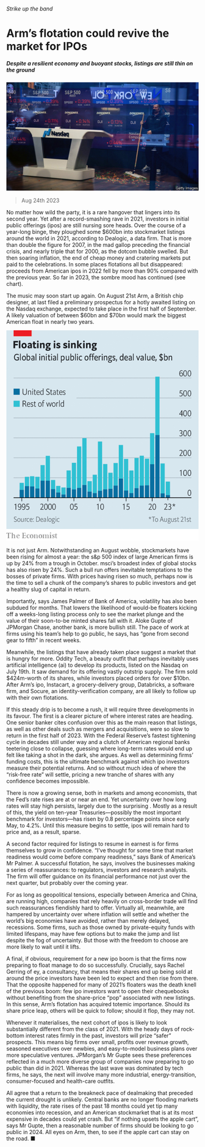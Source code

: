 ###### Strike up the band

# Arm’s flotation could revive the market for IPOs 

##### Despite a resilient economy and buoyant stocks, listings are still thin on the ground 

![image](images/20230826_WBP503.jpg) 

> Aug 24th 2023 

No matter how wild the party, it is a rare hangover that lingers into its second year. Yet after a record-smashing rave in 2021, investors in initial public offerings (ipos) are still nursing sore heads. Over the course of a year-long binge, they ploughed some $600bn into stockmarket listings around the world in 2021, according to Dealogic, a data firm. That is more than double the figure for 2007, in the mad gallop preceding the financial crisis, and nearly triple that for 2000, as the dotcom bubble swelled. But then soaring inflation, the end of cheap money and cratering markets put paid to the celebrations. In some places flotations all but disappeared: proceeds from American ipos in 2022 fell by more than 90% compared with the previous year. So far in 2023, the sombre mood has continued (see chart).

The music may soon start up again. On August 21st Arm, a British chip designer, at last filed a preliminary prospectus for a hotly awaited listing on the Nasdaq exchange, expected to take place in the first half of September. A likely valuation of between $60bn and $70bn would mark the biggest American float in nearly two years.

![image](images/20230826_WBC250.png) 


It is not just Arm. Notwithstanding an August wobble, stockmarkets have been rising for almost a year: the s&amp;p 500 index of large American firms is up by 24% from a trough in October. msci’s broadest index of global stocks has also risen by 24%. Such a bull run offers inevitable temptations to the bosses of private firms. With prices having risen so much, perhaps now is the time to sell a chunk of the company’s shares to public investors and get a healthy slug of capital in return.

Importantly, says James Palmer of Bank of America, volatility has also been subdued for months. That lowers the likelihood of would-be floaters kicking off a weeks-long listing process only to see the market plunge and the value of their soon-to-be minted shares fall with it. Aloke Gupte of JPMorgan Chase, another bank, is more bullish still. The pace of work at firms using his team’s help to go public, he says, has “gone from second gear to fifth” in recent weeks.

Meanwhile, the listings that have already taken place suggest a market that is hungry for more. Oddity Tech, a beauty outfit that perhaps inevitably uses artificial intelligence (ai) to develop its products, listed on the Nasdaq on July 19th. It saw demand for its offering vastly outstrip supply. The firm sold $424m-worth of its shares, while investors placed orders for over $10bn. After Arm’s ipo, Instacart, a grocery-delivery group, Databricks, a software firm, and Socure, an identity-verification company, are all likely to follow up with their own flotations.

If this steady drip is to become a rush, it will require three developments in its favour. The first is a clearer picture of where interest rates are heading. One senior banker cites confusion over this as the main reason that listings, as well as other deals such as mergers and acquisitions, were so slow to return in the first half of 2023. With the Federal Reserve’s fastest tightening cycle in decades still under way and a clutch of American regional banks teetering close to collapse, guessing where long-term rates would end up felt like taking a shot in the dark, she argues. As well as determining firms’ funding costs, this is the ultimate benchmark against which ipo investors measure their potential returns. And so without much idea of where the “risk-free rate” will settle, pricing a new tranche of shares with any confidence becomes impossible.

There is now a growing sense, both in markets and among economists, that the Fed’s rate rises are at or near an end. Yet uncertainty over how long rates will stay high persists, largely due to the surprising . Mostly as a result of this, the yield on ten-year Treasuries—possibly the most important benchmark for investors—has risen by 0.8 percentage points since early May, to 4.2%. Until this measure begins to settle, ipos will remain hard to price and, as a result, sparse.

A second factor required for listings to resume in earnest is for firms themselves to grow in confidence. “I’ve thought for some time that market readiness would come before company readiness,” says Bank of America’s Mr Palmer. A successful flotation, he says, involves the businesses making a series of reassurances: to regulators, investors and research analysts. The firm will offer guidance on its financial performance not just over the next quarter, but probably over the coming year.

For as long as geopolitical tensions, especially between America and China, are running high, companies that rely heavily on cross-border trade will find such reassurances fiendishly hard to offer. Virtually all, meanwhile, are hampered by uncertainty over where inflation will settle and whether the world’s big economies have avoided, rather than merely delayed, recessions. Some firms, such as those owned by private-equity funds with limited lifespans, may have few options but to make the jump and list despite the fog of uncertainty. But those with the freedom to choose are more likely to wait until it lifts.

A final, if obvious, requirement for a new ipo boom is that the firms now preparing to float manage to do so successfully. Crucially, says Rachel Gerring of ey, a consultancy, that means their shares end up being sold at around the price investors have been led to expect and then rise from there. That the opposite happened for many of 2021’s floaters was the death knell of the previous boom: few ipo investors want to open their chequebooks without benefiting from the share-price “pop” associated with new listings. In this sense, Arm’s flotation has acquired totemic importance. Should its share price leap, others will be quick to follow; should it flop, they may not.

Whenever it materialises, the next cohort of ipos is likely to look substantially different from the class of 2021. With the heady days of rock-bottom interest rates firmly in the past, investors will prize “safer” prospects. This means big firms over small, profits over revenue growth, seasoned executives over newbies, and easy-to-model business plans over more speculative ventures. JPMorgan’s Mr Gupte sees these preferences reflected in a much more diverse group of companies now preparing to go public than did in 2021. Whereas the last wave was dominated by tech firms, he says, the next will involve many more industrial, energy-transition, consumer-focused and health-care outfits. 

All agree that a return to the breakneck pace of dealmaking that preceded the current drought is unlikely. Central banks are no longer flooding markets with liquidity, the rate rises of the past 18 months could yet tip many economies into recession, and an American stockmarket that is at its most expensive in decades could yet crash. But “if nothing upsets the apple cart”, says Mr Gupte, then a reasonable number of firms should be looking to go public in 2024. All eyes on Arm, then, to see if the apple cart can stay on the road. ■


